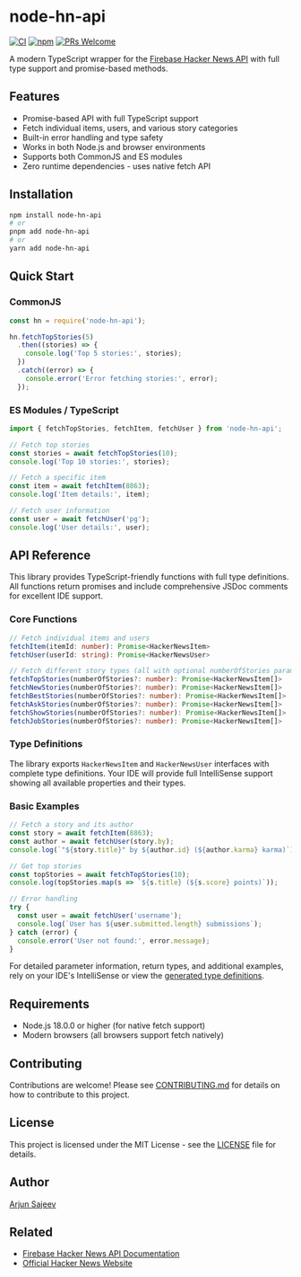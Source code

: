 # node-hn-api

[![CI](https://github.com/arjunsajeev/node-hn-api/actions/workflows/ci.yml/badge.svg?branch=main)](https://github.com/arjunsajeev/node-hn-api/actions/workflows/ci.yml) [![npm](https://img.shields.io/npm/v/node-hn-api.svg?maxAge=3600)](https://www.npmjs.com/package/node-hn-api) [![PRs Welcome](https://img.shields.io/badge/PRs-welcome-brightgreen.svg?style=flat-square)](http://makeapullrequest.com)

A modern TypeScript wrapper for the [Firebase Hacker News API](https://github.com/HackerNews/API) with full type support and promise-based methods.

## Features

- Promise-based API with full TypeScript support
- Fetch individual items, users, and various story categories
- Built-in error handling and type safety
- Works in both Node.js and browser environments
- Supports both CommonJS and ES modules
- Zero runtime dependencies - uses native fetch API

## Installation

```bash
npm install node-hn-api
# or
pnpm add node-hn-api
# or
yarn add node-hn-api
```

## Quick Start

### CommonJS

```javascript
const hn = require('node-hn-api');

hn.fetchTopStories(5)
  .then((stories) => {
    console.log('Top 5 stories:', stories);
  })
  .catch((error) => {
    console.error('Error fetching stories:', error);
  });
```

### ES Modules / TypeScript

```typescript
import { fetchTopStories, fetchItem, fetchUser } from 'node-hn-api';

// Fetch top stories
const stories = await fetchTopStories(10);
console.log('Top 10 stories:', stories);

// Fetch a specific item
const item = await fetchItem(8863);
console.log('Item details:', item);

// Fetch user information
const user = await fetchUser('pg');
console.log('User details:', user);
```

## API Reference

This library provides TypeScript-friendly functions with full type definitions. All functions return promises and include comprehensive JSDoc comments for excellent IDE support.

### Core Functions

```typescript
// Fetch individual items and users
fetchItem(itemId: number): Promise<HackerNewsItem>
fetchUser(userId: string): Promise<HackerNewsUser>

// Fetch different story types (all with optional numberOfStories parameter, default: 10)
fetchTopStories(numberOfStories?: number): Promise<HackerNewsItem[]>
fetchNewStories(numberOfStories?: number): Promise<HackerNewsItem[]>
fetchBestStories(numberOfStories?: number): Promise<HackerNewsItem[]>
fetchAskStories(numberOfStories?: number): Promise<HackerNewsItem[]>
fetchShowStories(numberOfStories?: number): Promise<HackerNewsItem[]>
fetchJobStories(numberOfStories?: number): Promise<HackerNewsItem[]>
```

### Type Definitions

The library exports `HackerNewsItem` and `HackerNewsUser` interfaces with complete type definitions. Your IDE will provide full IntelliSense support showing all available properties and their types.

### Basic Examples

```typescript
// Fetch a story and its author
const story = await fetchItem(8863);
const author = await fetchUser(story.by);
console.log(`"${story.title}" by ${author.id} (${author.karma} karma)`);

// Get top stories
const topStories = await fetchTopStories(10);
console.log(topStories.map(s => `${s.title} (${s.score} points)`));

// Error handling
try {
  const user = await fetchUser('username');
  console.log(`User has ${user.submitted.length} submissions`);
} catch (error) {
  console.error('User not found:', error.message);
}
```

For detailed parameter information, return types, and additional examples, rely on your IDE's IntelliSense or view the [generated type definitions](dist/index.d.ts).

## Requirements

- Node.js 18.0.0 or higher (for native fetch support)
- Modern browsers (all browsers support fetch natively)

## Contributing

Contributions are welcome! Please see [CONTRIBUTING.md](CONTRIBUTING.md) for details on how to contribute to this project.

## License

This project is licensed under the MIT License - see the [LICENSE](LICENSE) file for details.

## Author

[Arjun Sajeev](https://arjun.xyz)

## Related

- [Firebase Hacker News API Documentation](https://github.com/HackerNews/API)
- [Official Hacker News Website](https://news.ycombinator.com)
